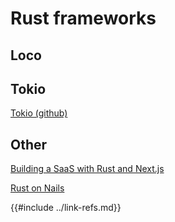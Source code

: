 # Rust frameworks

## Loco

## Tokio

[Tokio (github)][tokio-github]

## Other

[Building a SaaS with Rust and Next.js][building-a-saas-with-rust-website]

[Rust on Nails][rust-on-nails-website]

[building-a-saas-with-rust-website]: https://joshmo.bearblog.dev/lets-build-a-saas-with-rust/
[tokio-github]: https://github.com/tokio-rs
[rust-on-nails-website]: https://rust-on-nails.com/
{{#include ../link-refs.md}}
